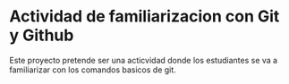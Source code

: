 # Actividad de familiarizacion con Git y Github

Este proyecto pretende ser una acticvidad donde los estudiantes se va 
a familiarizar con los comandos basicos de git.